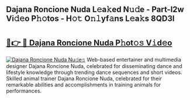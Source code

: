 ## Dajana Roncione Nuda L𝚎a𝚔ed N𝚞𝚍e - Part-l2w Vi𝚍𝚎o P𝚑𝚘tos - H𝚘𝚝 O𝚗𝚕yf𝚊ns L𝚎a𝚔s 8QD3l

# <h2><a href="http://kf0c654.oniu.top/?m=Dajana+Roncione+Nuda">🔗👉 🔴 Dajana Roncione Nuda P𝚑ot𝚘𝚜 V𝚒d𝚎o</a></h2>

[![Dajana Roncione Nuda Nu𝚍e𝚜](https://i.imgur.com/0qMVB7G.gif)](http://kf0c654.oniu.top/?m=Dajana+Roncione+Nuda)
Web-based entertainer and multimedia designer Dajana Roncione Nuda, celebrated for disseminating dance and lifestyle knowledge through trending dance sequences and short videos. Skilled animal trainer Dajana Roncione Nuda, celebrated for their remarkable abilities and accomplishments in training animals for performances.  

